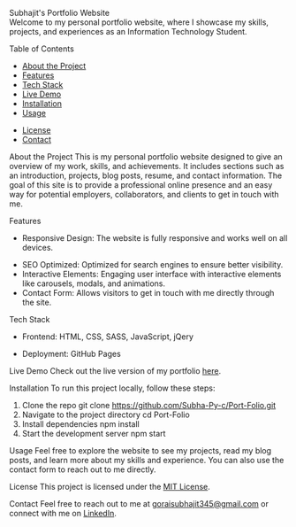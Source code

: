 Subhajit's Portfolio Website
<br>
Welcome to my personal portfolio website, where I showcase my skills, projects, and experiences as an Information Technology Student.

Table of Contents
- [About the Project](#about-the-project)
- [Features](#features)
- [Tech Stack](#tech-stack)
- [Live Demo](#live-demo)
- [Installation](#installation)
- [Usage](#usage)
<!-- - [Contributing](#contributing) -->
- [License](#license)
- [Contact](#contact)

About the Project
This is my personal portfolio website designed to give an overview of my work, skills, and achievements. It includes sections such as an introduction, projects, blog posts, resume, and contact information. The goal of this site is to provide a professional online presence and an easy way for potential employers, collaborators, and clients to get in touch with me.

Features
- Responsive Design: The website is fully responsive and works well on all devices.
<!-- - Dynamic Content: Includes dynamically loaded content such as project details and blog posts. -->
- SEO Optimized: Optimized for search engines to ensure better visibility.
- Interactive Elements: Engaging user interface with interactive elements like carousels, modals, and animations.
- Contact Form: Allows visitors to get in touch with me directly through the site.

Tech Stack
- Frontend: HTML, CSS, SASS, JavaScript, jQery
<!-- - Backend: [e.g., Flask, Node.js, Django] -->
<!-- - Database: [If applicable, e.g., MySQL, MongoDB] -->
- Deployment: GitHub Pages

Live Demo
Check out the live version of my portfolio [here](https://subha-py-c.github.io/Port-Folio/).

Installation
To run this project locally, follow these steps:

1. Clone the repo
   git clone https://github.com/Subha-Py-c/Port-Folio.git
2. Navigate to the project directory
   cd Port-Folio
3. Install dependencies
   npm install
4. Start the development server
   npm start

Usage
Feel free to explore the website to see my projects, read my blog posts, and learn more about my skills and experience. You can also use the contact form to reach out to me directly.

<!-- Contributing -->
<!-- Contributions are welcome! If you have suggestions for improvements, please open an issue or submit a pull request. -->

License
This project is licensed under the [MIT License](LICENSE).

Contact
Feel free to reach out to me at [goraisubhajit345@gmail.com](mailto:goraisubhajit345@gmail.com) or connect with me on [LinkedIn](https://www.linkedin.com/in/subhajit-gorai-376874283?utm_source=share&utm_campaign=share_via&utm_content=profile&utm_medium=android_app).
